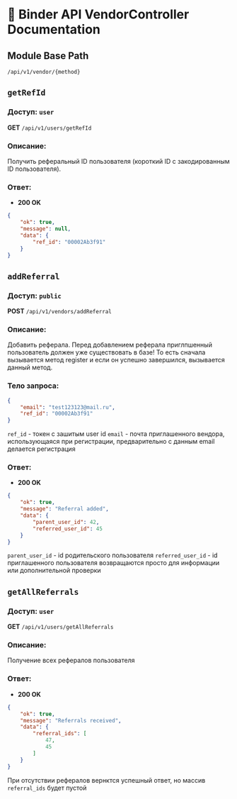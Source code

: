 # 📘 Binder API VendorController Documentation

## Module Base Path
`/api/v1/vendor/{method}`


## `getRefId`
### Доступ: `user`

**GET** `/api/v1/users/getRefId`

### Описание:
Получить реферальный ID пользователя (короткий ID с закодированным ID пользователя).

### Ответ:
- **200 OK**
```json
{
	"ok": true,
	"message": null,
	"data": {
		"ref_id": "00002Ab3f91"
	}
}
```

## `addReferral`
### Доступ: `public`

**POST** `/api/v1/vendors/addReferral`

### Описание:
Добавить реферала.
Перед добавлением реферала приглпшенный пользователь должен уже существовать в базе!
То есть сначала вызывается метод register и если он успешно завершился, вызывается данный метод.

### Тело запроса:
```json
{
	"email": "test123123@mail.ru",
	"ref_id": "00002Ab3f91"
}
```
`ref_id` - токен с зашитым user id
`email` - почта приглашенного вендора, использующаяся при регистрации, предварительно с данным email делается регистрация

### Ответ:
- **200 OK**
```json
{
	"ok": true,
	"message": "Referral added",
	"data": {
		"parent_user_id": 42,
		"referred_user_id": 45
	}
}
```
`parent_user_id` - id родительского пользователя
`referred_user_id` - id приглашенного пользователя
возвращаются просто для информации или дополнительной проверки


## `getAllReferrals`
### Доступ: `user`

**GET** `/api/v1/users/getAllReferrals`

### Описание:
Получение всех рефералов пользователя


### Ответ:
- **200 OK**
```json
{
	"ok": true,
	"message": "Referrals received",
	"data": {
		"referral_ids": [
			47,
			45
		]
	}
}
```
При отсутствии рефералов вернктся успешный ответ, но массив `referral_ids` будет пустой


